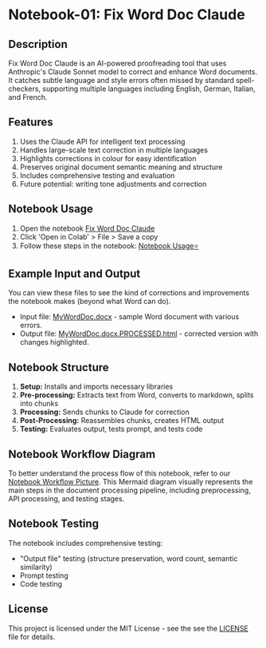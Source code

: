 # Notebook-01: Fix Word Doc Claude

## Description
Fix Word Doc Claude is an AI-powered proofreading tool that uses Anthropic's Claude Sonnet model to correct and enhance Word documents. It catches subtle language and style errors often missed by standard spell-checkers, supporting multiple languages including English, German, Italian, and French.

## Features
1. Uses the Claude API for intelligent text processing
1. Handles large-scale text correction in multiple languages
1. Highlights corrections in colour for easy identification
1. Preserves original document semantic meaning and structure
1. Includes comprehensive testing and evaluation
1. Future potential: writing tone adjustments and correction

## Notebook Usage
1. Open the notebook [Fix Word Doc Claude](Fix_Word_Doc_Claude.ipynb)
2. Click 'Open in Colab' > File > Save a copy
3. Follow these steps in the notebook: [Notebook Usage⭐](https://colab.research.google.com/github/michellepace/ai-ml-notebook-explorations/blob/main/notebook-01/Fix_Word_Doc_Claude.ipynb#scrollTo=Notebook_Usage_)

## Example Input and Output
You can view these files to see the kind of corrections and improvements the notebook makes (beyond what Word can do).
- Input file: [MyWordDoc.docx](https://michellepace.github.io/ai-ml-notebook-explorations/notebook-01/example-input-output/MyWordDoc.docx) - sample Word document with various errors.
- Output file: [MyWordDoc.docx.PROCESSED.html](https://michellepace.github.io/ai-ml-notebook-explorations/notebook-01/example-input-output/MyWordDoc.docx.PROCESSED.html) - corrected version with changes highlighted.

## Notebook Structure
1. **Setup:** Installs and imports necessary libraries
2. **Pre-processing:** Extracts text from Word, converts to markdown, splits into chunks
3. **Processing:** Sends chunks to Claude for correction
4. **Post-Processing:** Reassembles chunks, creates HTML output
5. **Testing:** Evaluates output, tests prompt, and tests code

## Notebook Workflow Diagram
To better understand the process flow of this notebook, refer to our [Notebook Workflow Picture](notebook-workflow-picture.md). This Mermaid diagram visually represents the main steps in the document processing pipeline, including preprocessing, API processing, and testing stages.

## Notebook Testing
The notebook includes comprehensive testing:
- "Output file" testing (structure preservation, word count, semantic similarity)
- Prompt testing
- Code testing

## License
This project is licensed under the MIT License - see the see the [LICENSE](../License.md) file for details.

